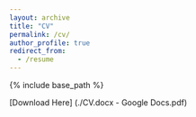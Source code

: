 ```yaml
---
layout: archive
title: "CV"
permalink: /cv/
author_profile: true
redirect_from:
  - /resume
---
```


{% include base_path %}

[Download Here] (./CV.docx - Google Docs.pdf)
